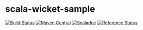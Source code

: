 # scala-wicket-sample

[![Build Status](https://travis-ci.org/j5ik2o/scala-wicket-sample.svg?branch=develop)](https://travis-ci.org/j5ik2o/scala-wicket-sample)
[![Maven Central](https://maven-badges.herokuapp.com/maven-central/j5i2o/scala-wicket-sample_2.11/badge.svg)](https://maven-badges.herokuapp.com/maven-central/j5ik2o/scala-wicket-sample_2.11)
[![Scaladoc](http://javadoc-badge.appspot.com/j5ik2o/scala-wicket-sample.svg?label=scaladoc)](http://javadoc-badge.appspot.com/j5ik2o/scala-wicket-sample_2.11)
[![Reference Status](https://www.versioneye.com/java/j5ik2o:scala-wicket-sample_2.11/reference_badge.svg?style=flat)](https://www.versioneye.com/java/j5ik2o:scala-wicket-sample_2.11/references)
